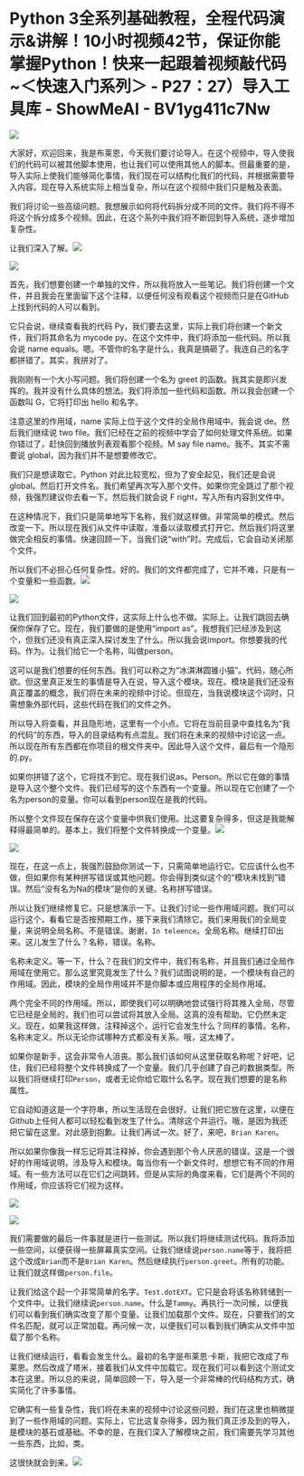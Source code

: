 # Python 3全系列基础教程，全程代码演示&讲解！10小时视频42节，保证你能掌握Python！快来一起跟着视频敲代码~＜快速入门系列＞ - P27：27）导入工具库 - ShowMeAI - BV1yg411c7Nw

![](img/3e6f761117a86a8e81490aa8130d99a9_0.png)

大家好，欢迎回来，我是布莱恩，今天我们要讨论导入。在这个视频中，导入使我们的代码可以被其他脚本使用，也让我们可以使用其他人的脚本。但最重要的是，导入实际上使我们能够简化事情，我们现在可以结构化我们的代码，并根据需要导入内容。现在导入系统实际上相当复杂，所以在这个视频中我们只是触及表面。

我们将讨论一些高级问题。我想展示如何将代码拆分成不同的文件。我们将不得不将这个拆分成多个视频。因此，在这个系列中我们将不断回到导入系统，逐步增加复杂性。

让我们深入了解。![](img/3e6f761117a86a8e81490aa8130d99a9_2.png)

![](img/3e6f761117a86a8e81490aa8130d99a9_3.png)

首先，我们想要创建一个单独的文件，所以我将放入一些笔记。我们将创建一个文件，并且我会在里面留下这个注释，以便任何没有观看这个视频而只是在GitHub上找到代码的人可以看到。

它只会说，继续查看我的代码 Py，我们要去这里，实际上我们将创建一个新文件，我们将其命名为 mycode py。在这个文件中，我们将添加一些代码。所以我会说 name equals。嗯。不管你的名字是什么，我真是搞砸了。我连自己的名字都拼错了。其实，我拼对了。

我刚刚有一个大小写问题。我们将创建一个名为 greet 的函数。我其实是即兴发挥的。我并没有什么具体的想法。我们将添加一些代码和函数。所以我会创建一个函数叫 G，它将打印出 hello 和名字。

注意这里的作用域，name 实际上位于这个文件的全局作用域中。我会说 de。然后我们继续说 two file。我们已经在之前的视频中学会了如何处理文件系统。如果你错过了，赶快回到播放列表观看那个视频。M say file name。我不。其实不需要说 global，因为我们并不是想要修改它。

我们只是想读取它。Python 对此比较宽松，但为了安全起见，我们还是会说 global。然后打开文件名。我们希望再次写入那个文件。如果你完全跳过了那个视频，我强烈建议你去看一下。然后我们就会说 F right，写入所有内容到文件中。

在这种情况下，我们只是简单地写下名称，我们就这样做。非常简单的模式。然后改变一下。所以现在我们从文件中读取，准备以读取模式打开它。然后我们将这里做完全相反的事情。快速回顾一下，当我们说“with”时。完成后，它会自动关闭那个文件。

所以我们不必担心任何复杂性。好的。我们的文件都完成了，它并不难，只是有一个变量和一些函数。![](img/3e6f761117a86a8e81490aa8130d99a9_5.png)

![](img/3e6f761117a86a8e81490aa8130d99a9_6.png)

让我们回到最初的Python文件，这实际上什么也不做。实际上。让我们跳回去确保你保存了它。现在，我们要做的是使用“import as”。我想我们已经涉及到这个，但我们还没有真正深入探讨发生了什么。所以我会说import。你想要我的代码。作为。让我们给它一个名称，叫做person。

这可以是我们想要的任何东西。我们可以称之为“冰淇淋圆锥小猫”。代码，随心所欲。但这里真正发生的事情是导入在说，导入这个模块。现在。模块是我们还没有真正覆盖的概念，我们将在未来的视频中讨论。但现在，当我说模块这个词时，只需想象外部代码，这些代码在我们的文件之外。

所以导入将查看，并且隐形地，这里有一个小点。它将在当前目录中查找名为“我的代码”的东西，导入的目录结构有点混乱。我们将在未来的视频中讨论这一点。所以现在所有东西都在你项目的根文件夹中。因此导入这个文件，最后有一个隐形的.py。

如果你拼错了这个，它将找不到它。现在我们说as。Person。所以它在做的事情是导入这个整个文件。我们已经写的这个东西有一个变量。所以现在它创建了一个名为person的变量。你可以看到person现在是我的代码。

所以整个文件现在保存在这个变量中供我们使用。比这要复杂得多，但这是我能解释得最简单的。基本上，我们将整个文件转换成一个变量。![](img/3e6f761117a86a8e81490aa8130d99a9_8.png)

![](img/3e6f761117a86a8e81490aa8130d99a9_9.png)

现在，在这一点上，我强烈鼓励你测试一下，只需简单地运行它。它应该什么也不做，但如果你有某种拼写错误或其他问题。你会得到类似这个的“模块未找到”错误。然后“没有名为Na的模块”是你的关键。名称拼写错误。

所以让我们继续修复它。只是想演示一下。让我们讨论一些作用域问题。我们可以运行这个，看看它是否按预期工作，接下来我们清除它。我们来用我们的全局变量，来说明全局名称。不是错误。谢谢，`In teleence`。全局名称。继续打印出来。这儿发生了什么？名称，错误。名称。

名称未定义。等一下，什么？在我们的文件中，我们有名称，并且我们通过全局作用域在使用它。那么这里究竟发生了什么？我们试图说明的是，一个模块有自己的作用域。因此，模块的全局作用域并不是你脚本或应用程序的全局作用域。

两个完全不同的作用域。所以，即使我们可以明确地尝试强行将其推入全局，尽管它已经是全局的，我们也可以尝试将其放入全局。这真的没有帮助。它仍然未定义。现在，如果我这样做，注释掉这个，运行它会发生什么？同样的事情。名称，名称未定义。所以无论你试哪种方式都没有关系。哦，这太棒了。

如果你是新手，这会非常令人沮丧。那么我们该如何从这里获取名称呢？好吧，记住，我们已经将整个文件转换成了一个变量。我们几乎创建了自己的数据类型。所以我们将继续打印`Person`，或者无论你给它取什么名字。现在我们想要的是名称属性。

它自动知道这是一个字符串，所以生活现在会很好。让我们把它放在这里，以便在Github上任何人都可以轻松看到发生了什么。清除这个并运行。哦，是因为我还把它留在这里。对此感到抱歉。让我们再试一次。好了，来吧，`Brian Karen`。

所以如果你像我一样忘记将其注释掉，你会遇到那个令人厌恶的错误。这是一个很好的作用域说明，涉及导入和模块。每当你有一个新文件时，想想它有不同的作用域。有一些方法可以在它们之间跳转。但是从实际的角度来看，它们是两个不同的作用域，你应该将它们视为这样。

![](img/3e6f761117a86a8e81490aa8130d99a9_11.png)

![](img/3e6f761117a86a8e81490aa8130d99a9_12.png)

我们需要做的最后一件事就是进行一些测试。所以我们将继续测试代码。我将添加一些空间，以便获得一些屏幕真实空间。让我们继续说`person.name`等于，我将把这个改成`Brian`而不是`Brian Karen`。然后继续执行`person.greet`。所有的功能。让我们就这样做`person.file`。

让我们给这个起一个非常简单的名字。`Test.dotEXT`。它只是会将该名称转储到一个文件中。让我们继续说`person.name`。什么是`Tammy`。再执行一次问候，以便我们可以看到我们确实改变了那个变量。让我们加载那个文件。现在，只要我们的文件名匹配，就可以正常加载。再问候一次，以便我们可以看到我们确实从文件中加载了那个名称。

让我们继续运行，看看会发生什么。最初的名字是布莱恩·卡斯，我把它改成了布莱恩。然后改成了塔米，接着我们从文件中加载它。现在我们可以看到这个测试文本在这里。所以总的来说，简单回顾一下，导入是一个非常棒的代码结构方式，确实简化了许多事情。

它确实有一些复杂性，我们将在未来的视频中讨论这些问题，我们在这里也稍微提到了一些作用域的问题。实际上，它比这复杂得多，因为我们真正涉及到的导入，是模块的基石或基础。不幸的是，在我们深入了解模块之前，我们需要先学习其他一些东西，比如，类。

这很快就会到来。![](img/3e6f761117a86a8e81490aa8130d99a9_14.png)
